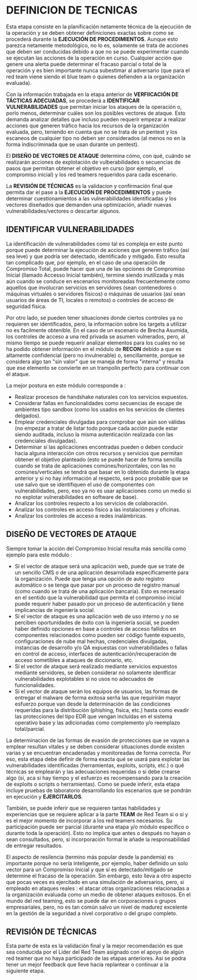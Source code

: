 # DEFINICION DE TECNICAS

Esta etapa consiste en la planificación netamente técnica de la ejecución de la operación y se deben obtener definiciones exactas sobre como se procederá durante la **EJECUCIÓN DE PROCEDIMIENTOS**.
Aunque esto parezca netamente metodológico, no lo es, solamente se trata de acciones que deben ser conducidas debido a que no se puede experimentar cuando se ejecutan las acciones de la operación en curso.  Cualquier acción que genere una alerta puede determinar el fracaso parcial o total de la operación y es bien importante nunca subestimar al adversario (que para el red team viene siendo el blue team o quienes defienden a la organización evaluada).

Con la información trabajada en la etapa anterior de **VERFIICACIÓN DE TÁCTICAS ADECUADAS**, se procederá a **IDENTIFICAR VULNERABILIDADES** que permitan iniciar los ataques de la operación o, porlo menos, determinar cuáles son los posibles vectores de ataque.
Esto demanda analizar detalles que incluso pueden requerir empezar a realizar acciones que generen tráfico hacia los recursos de la organización evaluada, pero, teniendo en cuenta que no se trata de un pentest y los escaneos de cualquier tipo no deben ser considerados (al menos no en la forma indiscriminada que se usan durante un pentest).

El **DISEÑO DE VECTORES DE ATAQUE** determina cómo, con qué, cuándo se realizarán acciones de explotación de vulberabilidades o secuencias de pasos que permitan obtener el objetivo en curso (por ejemplo, el compromiso inicial) y los red teamers requeridos para cada escenario.

La **REVISIÓN DE TÉCNICAS** es la validacíon y confirmación final que permita dar el pase a la **EJECUCIÓN DE PROCEDIMIENTOS** y puede determinar cuestionamientos a las vulnerabilidades identificadas y los vectores diseñados que demanden una optimización, añadir nuevas vulnerabilidades/vectores o descartar algunos.

## IDENTIFICAR VULNERABILIDADES

La identificación de vulnerabilidades como tal es compleja en este punto porque puede determinar la ejecución de acciones que generen tráfico (así sea leve) y que podría ser detectado, identificado y mitigado.
Esto resulta tan complicado que, por ejemplo, en el caso de una operación de Compromiso Total, puede hacer que una de las opciones de Compromiso Inicial (llamado Accesso Inicial también), termine siendo inutilizada y más aún cuando se conduce en escenarios monitoreadas frecuentemente como aquellos que involucran servicios en servidores (sean contenedores o máquinas virtuales o servidores físicos) o máquinas de usuarios (así sean usuarios de áreas de TI, locales o remotos) o controles de acceso de seguridad física.

Por otro lado, se pueden tener situaciones donde ciertos controles ya no requieren ser identificados, pero, la información sobre los targets a utilizar no es facilmente obtenible.  En el caso de un escenario de Brecha Asumida, los controles de acceso a una red privada se asumen vulnerados, pero, al mismo tiempo se puede requerir analizar elementos para los cuales no se ha podido obtener información en el módulo de **RECON** debido a que es altamente confidencial (pero no invulnerable) o, sencillamente, porque se considera algo tan "sin valor" que se maneja de forma "interna" y resulta que ese elemento se convierte en un trampolin perfecto para continuar con el ataque.

La mejor postura en este módulo corresponde a :
- Realizar procesos de handshake naturales con los servicios expuestos.
- Considerar fallas en funcionalidades como secuencias de escape de ambientes tipo sandbox (como los usados en los servicios de clientes delgados).
- Emplear credenciales divulgadas para comprobar que aún son válidas (no empezar a tratar de listar todo porque cada acción puede estar siendo auditada, incluso la misma autenticación realizada con las credenciales divulgadas).
- Determinar sí las aplicaciones encontradas pueden o deben conducir hacia alguna interacción con otros recursos y servicios que permitan obtener el objetivo planteado (esto se puede hacer de forma sencilla cuando se trata de aplicaciones comúnes/horizontales, con las no comúnes/verticales se tendrá que basar en lo obtenido durante la etapa anterior y si no hay información al respecto, será poco probable que se use salvo que se identifiquen el uso de componentes con vulnerabilidades, pero, eso ya no es usar aplicaciones como un medio si no explotar vulnerabilidades en software de base).
- Analizar los controles respecto a los servicios de colaboración.
- Analizar los controles en acceso físico a las instalaciones y oficinas.
- Analizar los controles de acceso a redes inalámbricas.

## DISEÑO DE VECTORES DE ATAQUE

Siempre tomar la acción del Compromiso Inicial resulta más sencilla como ejemplo para este módulo :

- Sí el vector de ataque será una aplicación web, puede que se trate de un sencillo CMS o de una aplicación desarrollada específicamente para la organización.  Puede que tenga una opción de auto registro automático o se tenga que pasar por un proceso de registro manual (como cuando se trata de una aplicación bancaria). Esto es necesario en el sentido que la vulnerabilidad que permita el compromiso inicial puede requerir haber pasado por un proceso de autenticación y tiene implicancias de ingeniería social.
- Sí el vector de ataque es una aplicación web de uso interno y no se perciben oportunidades de éxito con la ingeniería social, se pueden haber definido opciones en base a controles de acceso fallidos en componentes relacionados como pueden ser código fuente expuesto, configuraciones de nube mal hechas, credenciales divulgadas, instancias de desarrollo y/o QA expuestas con vulnerabilidades o fallas en control de acceso, interfaces de autenticación/recuperación de acceso sometibles a ataques de diccionario, etc.
- Sí el vector de ataque será realizado mediante servicios expuestos mediante servidores, se deben considerar no solamente identficar vulnerabilidades explotables si no usos no adecuados de funcionalidades.
- Sí el vector de ataque serán los equipos de usuarios, las formas de entregar el malware de forma exitosa serña las que requirirán mayor esfuerzo porque van desde la determinación de las condiciones requeridas para la distribución (phishing, fisica, etc.) hasta como evadir las protecciones del tipo EDR que vengan incluídas en el sistema operativo base y las adicionadas como complemento y/o reemplazo total/parcial.

La determinacion de las formas de evasión de protecciones que se vayan a emplear resultan vitales y se deben considerar situaciones donde existen varias y se encuentran encadenadas y monitoreadas de forma correcta.
Por eso, esta etapa debe definir de forma exacta qué se usará para explotar las vulnerabilidades identificadas (herramientas, exploits, scripts, etc.) o qué técnicas se emplearán y las adecuaciones requeridas o sí debe crearse algo (si, aca si hay tiempo y el esfuerzo es recompensando para la creación de exploits o scripts o herramientas).
Como se puede inferir, esta etapa incluye pruebas de laboratorio desarrollando los escenarios que se pondrán en ejecución y **EJERCITARLOS**.

También, se puede inferir que se requieren tantas habilidades y experiencias que se requiere aplicar a la parte **TEAM** de Red Team si o si y es el mejor momento de incorporar a los red teamers necesarios.  Su participación puede ser parcial (durante una etapa y/o módulo específico o durante toda la operación).
Esto no implica que antes o después no hayan o sean consultados, pero, si incorporación formal le añade la responsabilidad de entregar resultados.

El aspecto de resilencia (termino más popular desde la pandemia) es importante porque no sería inteligente, por ejemplo, haber definido un solo vector para un Compromiso Inicial y que sí es detectado/mitigado se determine el fracaso de la operación.
Sin embargo, esto lleva a otro aspecto que pocas veces es ejercitado en una simulación de adversarios, pero, si empleado en ataques reales : el atacar otras organizaciones relacionadas a la organización evaluada como un medio de obtener ataques exitosos.  En el mundo del red teaming, esto se puede dar en corporaciones o grupos empresariales, pero, no es tan común salvo un nivel de madurez excelente en la gestión de la seguridad a nivel corporativo o del grupo completo.

## REVISIÓN DE TÉCNICAS

Esta parte de esta es la validación final y la mejor recomendación es que sea conducida por el Líder del Red Team asignado con el apoyo de algún red teamer que no haya participado de las etapas anteriores.
Así se podra tener un mejor feedback que lleve hacia replantear o continuar a la siguiente etapa.
